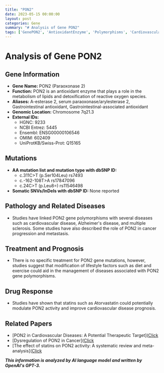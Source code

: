 ```yaml
---
title: "PON2"
date: 2023-05-15 00:00:00
layout: post
categories: Gene
summary: "# Analysis of Gene PON2"
tags: ['GenePON2', 'AntioxidantEnzyme', 'Polymorphisms', 'CardiovascularDisease', 'AlzheimersDisease', 'CancerProgression', 'Statins', 'LifestyleModification']
---
```


# Analysis of Gene PON2

## Gene Information

- **Gene Name:** PON2 (Paraoxonase 2)
- **Function:** PON2 is an antioxidant enzyme that plays a role in the metabolism of lipids and detoxification of reactive oxygen species.
- **Aliases:** A-esterase 2, serum paraoxonase/arylesterase 2, Gastrointestinal antioxidant, Gastrointestinal-associated antioxidant
- **Genomic Location:** Chromosome 7q21.3
- **External IDs:**
    - HGNC: 9233
    - NCBI Entrez: 5445
    - Ensembl: ENSG00000106546
    - OMIM: 602409
    - UniProtKB/Swiss-Prot: Q15165

## Mutations

- **AA mutation list and mutation type with dbSNP ID:** 
    - c.311C>T (p.Ser104Leu) rs7493
    - c.-162-108T>A rs17847096
    - c.24C>T (p.Leu8=) rs11546498
- **Somatic SNVs/InDels with dbSNP ID:** None reported

## Pathology and Related Diseases
- Studies have linked PON2 gene polymorphisms with several diseases such as cardiovascular disease, Alzheimer's disease, and multiple sclerosis. Some studies have also described the role of PON2 in cancer progression and metastasis.

## Treatment and Prognosis
- There is no specific treatment for PON2 gene mutations, however, studies suggest that modification of lifestyle factors such as diet and exercise could aid in the management of diseases associated with PON2 gene polymorphisms.

## Drug Response
- Studies have shown that statins such as Atorvastatin could potentially modulate PON2 activity and improve cardiovascular disease prognosis.

## Related Papers
- [PON2 in Cardiovascular Diseases: A Potential Therapeutic Target]([Click](https://doi.org/10.1155/2019/5179043)
- [Dysregulation of PON2 in Cancer]([Click](https://doi.org/10.1055/s-0037-1607299)
- [The effect of statins on PON2 activity: A systematic review and meta-analysis]([Click](https://doi.org/10.1016/j.bbagen.2019.06.005)

**_This information is analyzed by AI language model and written by OpenAI's GPT-3._**
